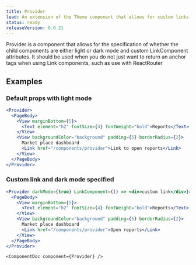 ```yaml
---
title: Provider
lead: An extension of the Theme component that allows for custom links to be passed in as well as setting the color mode
status: ready
releaseVersion: 0.0.21
---
```


Provider is a component that allows for the specification of whether the child components are either light or dark mode and custom LinkComponent attributes. It should be used when you do not just want to return an anchor tags when using Link components, such as use with ReactRouter

## Examples

### Default props with light mode
```.jsx
<Provider>
  <PageBody>
    <View marginBottom={5}>
      <Text element="h2" fontSize={4} fontWeight="bold">Reports</Text>
    </View>
    <View backgroundColor="background" padding={5} borderRadius={2}>
      Market place dashboard
      <Link href="/components/provider">Link to open reports</Link>
    </View>
  </PageBody>
</Provider>
```

### Custom link and dark mode specified
```.jsx
<Provider darkMode={true} LinkComponent={() => <div>custom link</div>}>
  <PageBody>
    <View marginBottom={5}>
      <Text element="h2" fontSize={4} fontWeight="bold">Reports</Text>
    </View>
    <View backgroundColor="background" padding={5} borderRadius={2}>
      Market place dashboard
      <Link href="/components/provider">Open reports</Link>
    </View>
  </PageBody>
</Provider>
```

```!jsx
<ComponentDoc component={Provider} />
```